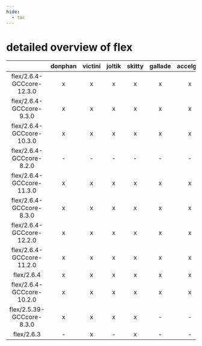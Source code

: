 ```yaml
---
hide:
  - toc
---
```


detailed overview of flex
=========================

| |donphan|victini|joltik|skitty|gallade|accelgor|swalot|doduo|
| :---: | :---: | :---: | :---: | :---: | :---: | :---: | :---: | :---: |
|flex/2.6.4-GCCcore-12.3.0|x|x|x|x|x|x|x|x|
|flex/2.6.4-GCCcore-9.3.0|x|x|x|x|x|x|x|x|
|flex/2.6.4-GCCcore-10.3.0|x|x|x|x|x|x|x|x|
|flex/2.6.4-GCCcore-8.2.0|-|-|-|-|-|-|x|x|
|flex/2.6.4-GCCcore-11.3.0|x|x|x|x|x|x|x|x|
|flex/2.6.4-GCCcore-8.3.0|x|x|x|x|x|x|x|x|
|flex/2.6.4-GCCcore-12.2.0|x|x|x|x|x|x|x|x|
|flex/2.6.4-GCCcore-11.2.0|x|x|x|x|x|x|x|x|
|flex/2.6.4|x|x|x|x|x|x|x|x|
|flex/2.6.4-GCCcore-10.2.0|x|x|x|x|x|x|x|x|
|flex/2.5.39-GCCcore-8.3.0|x|x|x|x|-|-|-|x|
|flex/2.6.3|-|x|-|x|-|-|-|-|
